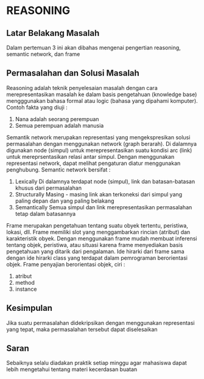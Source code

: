 # REASONING

## Latar Belakang Masalah
Dalam pertemuan 3 ini akan dibahas mengenai pengertian reasoning, semantic network, dan frame

## Permasalahan dan Solusi Masalah
Reasoning adalah teknik penyelesaian masalah dengan cara merepresentasikan masalah ke dalam basis pengetahuan (knowledge base) mengggunakan bahasa formal atau logic (bahasa yang dipahami komputer). Contoh fakta yang diuji :
1. Nana adalah seorang perempuan
2. Semua perempuan adalah manusia

Semantik network merupakan representasi yang mengekspresikan solusi permasalahan dengan menggunakan network (graph berarah). Di dalamnya digunakan node (simpul) untuk merepresentasikan suatu kondisi arc (link) untuk mereprsentasikan relasi antar simpul. Dengan menggunakan representasi network, dapat melihat pengaturan diatur menggunakan penghubung. Semantic network bersifat :
1. Lexically
   Di dalamnya terdapat node (simpul), link dan batasan-batasan khusus dari permasalahan 
2. Structurally
   Masing - masing link akan terkoneksi dari simpul yang paling depan dan yang paling belakang
3. Semantically
   Semua simpul dan link merepresentasikan permasalahan tetap dalam batasannya

Frame merupakan pengetahuan tentang suatu obyek tertentu, peristiwa, lokasi, dll. Frame memiliki slot yang menggambarkan rincian (atribut) dan karakteristik obyek. Dengan menggunakan frame mudah membuat inferensi tentang objek, peristiwa, atau situasi karena frame menyediakan basis pengetahuan yang ditarik dari pengalaman. Ide hirarki dari frame sama dengan ide hirarki class yang terdapat dalam pemrograman berorientasi objek. Frame penyajian berorientasi objek, ciri :
1. atribut
2. method
3. instance
 
## Kesimpulan  
Jika suatu permasalahan didekripsikan dengan menggunakan representasi yang tepat, maka permasalahan tersebut dapat diselesaikan

## Saran 
Sebaiknya selalu diadakan praktik setiap minggu agar mahasiswa dapat lebih mengetahui tentang materi kecerdasan buatan
